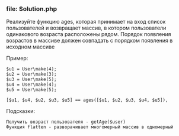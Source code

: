 ### file: Solution.php

Реализуйте функцию ages, которая принимает на вход список пользователей и возвращает массив, в котором пользователи
одинакового возраста расположены рядом. Порядок появления возрастов в массиве должен совпадать с порядком появления
в исходном массиве

Пример:

    $u1 = User\make(4);
    $u2 = User\make(3);
    $u3 = User\make(5);
    $u4 = User\make(4);
    $u5 = User\make(5);
    
    [$u1, $u4, $u2, $u3, $u5] == ages([$u1, $u2, $u3, $u4, $u5]),

Подсказки:

    Получить возраст пользователя - getAge($user)
    Функция flatten - разворачивает многомерный массив в одномерный